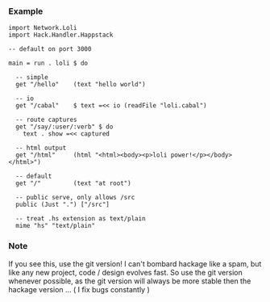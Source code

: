 ### Example

    import Network.Loli
    import Hack.Handler.Happstack
    
    -- default on port 3000
    
    main = run . loli $ do

      -- simple
      get "/hello"    (text "hello world")
      
      -- io
      get "/cabal"    $ text =<< io (readFile "loli.cabal")

      -- route captures
      get "/say/:user/:verb" $ do
        text . show =<< captured

      -- html output
      get "/html"     (html "<html><body><p>loli power!</p></body></html>")

      -- default
      get "/"         (text "at root")

      -- public serve, only allows /src
      public (Just ".") ["/src"]
      
      -- treat .hs extension as text/plain
      mime "hs" "text/plain"

### Note

If you see this, use the git version! I can't bombard hackage like a spam, but like any new project, code / design evolves fast. So use the git version whenever possible, as the git version will always be more stable then the hackage version ... ( I fix bugs constantly )